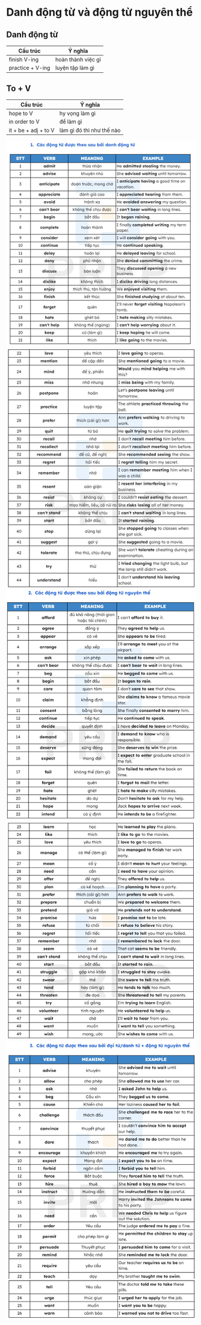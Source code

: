 # Danh động từ và động từ nguyên thể

## Danh động từ

| Cấu trúc | Ý nghĩa         |
|----------|-----------------|
|finish V-ing|hoàn thành việc gì|
|practice + V-ing|luyện tập làm gì|


## To + V

| Cấu trúc | Ý nghĩa         |
|----------|-----------------|
|hope to V|hy vọng làm gì|
|in order to V|để làm gì|
|it + be + adj + to V|làm gì đó thì như thế nào|


![Danh động từ 1](V-ing.jpg)
![Danh động từ 2](V-ing2.jpg)
![toV](toV.jpg)
![toV2](toV2.jpg)
![toV3](toV3.jpg)